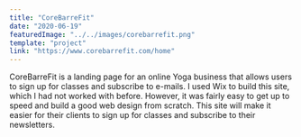 ```yaml
---
title: "CoreBarreFit"
date: "2020-06-19"
featuredImage: "../../images/corebarrefit.png"
template: "project"
link: "https://www.corebarrefit.com/home"
---
```


CoreBarreFit is a landing page for an online Yoga business that allows users to sign up for classes and subscribe to e-mails.
I used Wix to build this site, which I had not worked with before. However, it was fairly easy to get up to speed and build a good web design from scratch. This site will make it easier for their clients to sign up for classes and subscribe to their newsletters.